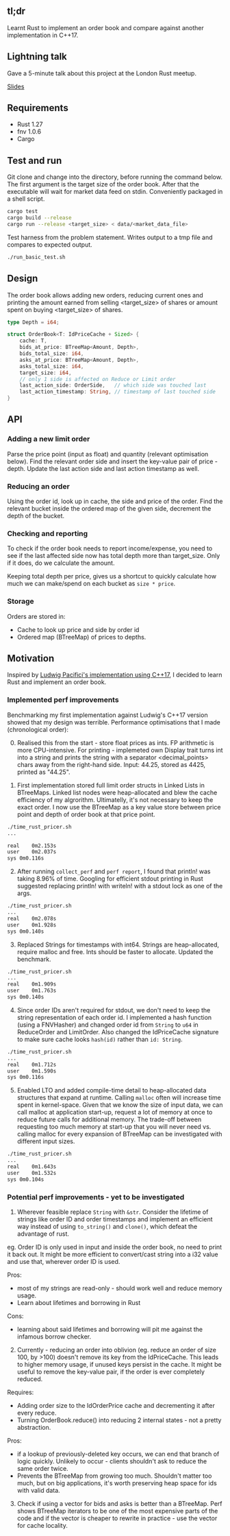 ## tl;dr

Learnt Rust to implement an order book and compare against another implementation in C++17. 

## Lightning talk

Gave a 5-minute talk about this project at the London Rust meetup. 

[Slides](https://docs.google.com/presentation/d/e/2PACX-1vShyqTQMgiZyg7GpxN5cqOqKM-cLAVhvymcDQFCp4gRcLubBz7OuoL3houVt_HdDmsCbOxMbF3KbWyl/pub?start=false&loop=false&delayms=3000)

## Requirements

  * Rust 1.27
  * fnv 1.0.6
  * Cargo

## Test and run

Git clone and change into the directory, before running the command below. The first argument is the target size of the order book. After that the executable will wait for market data feed on stdin. Conveniently packaged in a shell script.

```bash
cargo test
cargo build --release
cargo run --release <target_size> < data/<market_data_file>
```

Test harness from the problem statement. Writes output to a tmp file and compares to expected output. 

```bash
./run_basic_test.sh
```

## Design

The order book allows adding new orders, reducing current ones and printing the amount earned from selling <target\_size> of shares or amount spent on buying <target\_size> of shares.

```rust
type Depth = i64;

struct OrderBook<T: IdPriceCache + Sized> {
    cache: T,
    bids_at_price: BTreeMap<Amount, Depth>,
    bids_total_size: i64,
    asks_at_price: BTreeMap<Amount, Depth>,
    asks_total_size: i64,
    target_size: i64,
    // only 1 side is affected on Reduce or Limit order
    last_action_side: OrderSide,   // which side was touched last
    last_action_timestamp: String, // timestamp of last touched side
}
```

## API

### Adding a new limit order

Parse the price point (input as float) and quantity (relevant optimisation below). Find the relevant order side and insert the key-value pair of price - depth. Update the last action side and last action timestamp as well. 


### Reducing an order

Using the order id, look up in cache, the side and price of the order. Find the relevant bucket inside the ordered map of the given side, decrement the depth of the bucket.

### Checking and reporting

To check if the order book needs to report income/expense, you need to see if the last affected side now has total depth more than target_size. Only if it does, do we calculate the amount. 

Keeping total depth per price, gives us a shortcut to quickly calculate how much we can make/spend on each bucket as `size * price`.

### Storage

Orders are stored in:

  * Cache to look up price and side by order id
  * Ordered map (BTreeMap) of prices to depths.

## Motivation

Inspired by [Ludwig Pacifici's implementation using C++17](https://github.com/ludwigpacifici/order-book-pricer), I decided to learn Rust and implement an order book.

### Implemented perf improvements

Benchmarking my first implementation against Ludwig's C++17 version showed that my design was terrible. Performance optimisations that I made (chronological order):

  0. Realised this from the start - store float prices as ints. FP arithmetic is more CPU-intensive. For printing - implemeted own Display trait turns int into a string and prints the string with a separator <decimal_points> chars away from the right-hand side. Input: 44.25, stored as 4425, printed as "44.25".

  1. First implementation stored full limit order structs in Linked Lists in BTreeMaps. Linked list nodes were heap-allocated and blew the cache efficiency of my algrorithm. Ultimatelly, it's not necessary to keep the exact order. I now use the BTreeMap as a key value store between price point and depth of order book at that price point.

```bash
./time_rust_pricer.sh
...

real	0m2.153s
user	0m2.037s
sys	0m0.116s
```

  2. After running `collect_perf` and `perf report`, I found that println! was taking 8.96% of time. Googling for efficient stdout printing in Rust suggested replacing println! with writeln! with a stdout lock as one of the args.

```bash
./time_rust_pricer.sh
...
real	0m2.078s
user	0m1.928s
sys	0m0.140s
```

  3. Replaced Strings for timestamps with int64. Strings are heap-allocated, require malloc and free. Ints should be faster to allocate. Updated the benchmark.
  
```bash
./time_rust_pricer.sh
...
real	0m1.909s
user	0m1.763s
sys	0m0.140s
```

  4. Since order IDs aren't required for stdout, we don't need to keep the string representation of each order id. I implemented a hash function (using a FNVHasher) and changed order id from `String` to `u64` in ReduceOrder and LimitOrder. Also changed the IdPriceCache signature to make sure cache looks `hash(id)` rather than `id: String`. 

```bash 
./time_rust_pricer.sh
...
real	0m1.712s
user	0m1.590s
sys	0m0.116s
```

  5. Enabled LTO and added compile-time detail to heap-allocated data structures that expand at runtime. Calling `malloc` often will increase time spent in kernel-space. Given that we know the size of input data, we can call malloc at application start-up, request a lot of memory at once to reduce future calls for additional memory. The trade-off between requesting too much memory at start-up that you will never need vs. calling malloc for every expansion of BTreeMap can be investigated with different input sizes. 
  
```bash 
./time_rust_pricer.sh
...
real	0m1.643s
user	0m1.532s
sys	0m0.104s
```

### Potential perf improvements - yet to be investigated

1. Wherever feasible replace `String` with `&str`. Consider the lifetime of strings like order ID and order timestamps and implement an efficient way instead of using `to_string()` and `clone()`, which defeat the advantage of rust. 

eg. Order ID is only used in input and inside the order book, no need to print it back out. It might be more efficient to convert/cast string into a i32 value and use that, wherever order ID is used. 

Pros: 

  * most of my strings are read-only - should work well and reduce memory usage.
  * Learn about lifetimes and borrowing in Rust

Cons: 
  * learning about said lifetimes and borrowing will pit me against the infamous borrow checker.

2. Currently - reducing an order into oblivion (eg. reduce an order of size 100, by >100) doesn't remove its key from the IdPriceCache. This leads to higher memory usage, if unused keys persist in the cache. It might be useful to remove the key-value pair, if the order is ever completely reduced. 

Requires: 

  * Adding order size to the IdOrderPrice cache and decrementing it after every reduce. 
  * Turning OrderBook.reduce() into reducing 2 internal states - not a pretty abstraction.

Pros:

  * if a lookup of previously-deleted key occurs, we can end that branch of logic quickly. Unlikely to occur - clients shouldn't ask to reduce the same order twice.
  * Prevents the BTreeMap from growing too much. Shouldn't matter too much, but on big applications, it's worth preserving heap space for ids with valid data.

3. Check if using a vector for bids and asks is better than a BTreeMap. Perf shows BTreeMap iterators to be one of the most expensive parts of the code and if the vector is cheaper to rewrite in practice - use the vector for cache locality.

